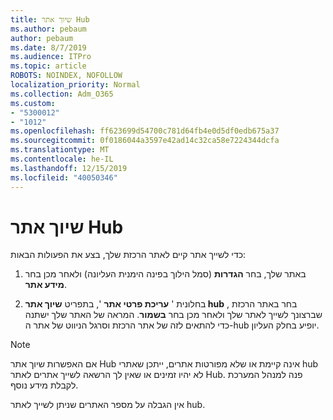 ```yaml
---
title: שיוך אתר Hub
ms.author: pebaum
author: pebaum
ms.date: 8/7/2019
ms.audience: ITPro
ms.topic: article
ROBOTS: NOINDEX, NOFOLLOW
localization_priority: Normal
ms.collection: Adm_O365
ms.custom:
- "5300012"
- "1012"
ms.openlocfilehash: ff623699d54700c781d64fb4e0d5df0edb675a37
ms.sourcegitcommit: 0f0186044a3597e42ad14c32ca58e7224344dcfa
ms.translationtype: MT
ms.contentlocale: he-IL
ms.lasthandoff: 12/15/2019
ms.locfileid: "40050346"
---
```

# <a name="associate-a-hub-site"></a>שיוך אתר Hub

כדי לשייך אתר קיים לאתר הרכזת שלך, בצע את הפעולות הבאות:
  
1. באתר שלך, בחר **הגדרות** (סמל הילוך בפינה הימנית העליונה) ולאחר מכן בחר **מידע אתר**.

2. בחלונית ' **עריכת פרטי אתר** ', בתפריט **שיוך אתר hub** , בחר באתר הרכזת שברצונך לשייך לאתר שלך ולאחר מכן בחר **בשמור**. המראה של האתר שלך ישתנה כדי להתאים לזה של אתר הרכזת וסרגל הניווט של אתר ה-hub יופיע בחלק העליון.

 > [!Note]
>אם האפשרות שיוך אתר Hub אינה קיימת או שלא מפורטות אתרים, ייתכן שאתרי hub לא יהיו זמינים או שאין לך הרשאה לשייך אתרים לאתר Hub. פנה למנהל המערכת לקבלת מידע נוסף.
>
>אין הגבלה על מספר האתרים שניתן לשייך לאתר hub.
  